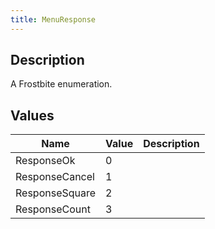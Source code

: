 ```yaml
---
title: MenuResponse
---
```

## Description

A Frostbite enumeration.

## Values

| Name           | Value | Description |
| -------------- | ----- | ----------- |
| ResponseOk     | 0     |             |
| ResponseCancel | 1     |             |
| ResponseSquare | 2     |             |
| ResponseCount  | 3     |             |
